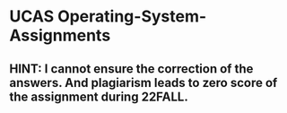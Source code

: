 # UCAS Operating-System-Assignments
## HINT: I cannot ensure the correction of the answers. And plagiarism leads to zero score of the assignment during 22FALL.
